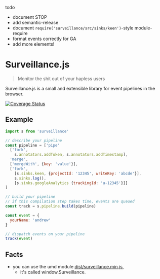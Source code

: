 todo

- document STOP
- add semantic-release
- document `require('surveillance/src/sinks/keen')`-style module-require
- format events correctly for GA
- add more elements!

# Surveillance.js

> Monitor the shit out of your hapless users

Surveillance.js is a small and extensible library for event pipelines in the browser.

[![Coverage Status](https://coveralls.io/repos/github/theuprising/surveillance.js/badge.svg?branch=master)](https://coveralls.io/github/theuprising/surveillance.js?branch=master)

## Example

```js
import s from 'surveillance'

// describe your pipeline
const pipeline = ['pipe'
  ['fork',
    s.annotators.addToken, s.annotators.addTimestamp],
  'merge',
  ['mergeWith', {key: 'value'}],
  ['fork',
    [s.sinks.keen, {projectId: '12345', writeKey: 'abcde'}],
    s.sinks.log(),
    [s.sinks.googleAnalytics {trackingId: 'u-12345'}]]
]

// build your pipeline
// if this compilation step takes time, events are queued
const track = s.pipeline.build(pipeline)

const event = {
  yourName: 'andrew'
}

// dispatch events on your pipeline
track(event)
```

## Facts

- you can use the umd module [dist/surveillance.min.js](https://unpkg.com/surveillance),
  - it's called window.Surveillance.
